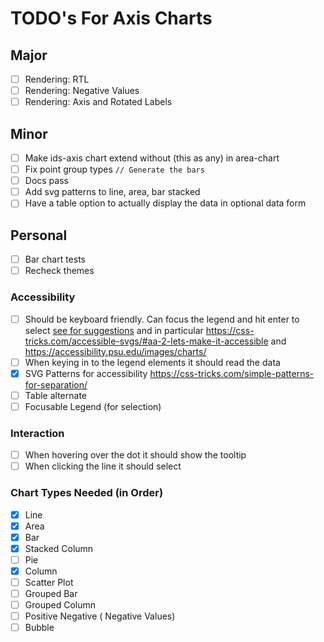 # TODO's For Axis Charts

## Major

- [ ] Rendering: RTL
- [ ] Rendering: Negative Values
- [ ] Rendering: Axis and Rotated Labels

## Minor

- [ ] Make ids-axis chart extend without (this as any) in area-chart
- [ ] Fix point group types `// Generate the bars`
- [ ] Docs pass
- [ ] Add svg patterns to line, area, bar stacked
- [ ] Have a table option to actually display the data in optional data form

## Personal

- [ ] Bar chart tests
- [ ] Recheck themes

### Accessibility

- [ ] Should be keyboard friendly. Can focus the legend and hit enter to select [see for suggestions](https://github.com/infor-design/enterprise/issues/6074) and in particular https://css-tricks.com/accessible-svgs/#aa-2-lets-make-it-accessible and https://accessibility.psu.edu/images/charts/
- [ ] When keying in to the legend elements it should read the data
- [x] SVG Patterns for accessibility https://css-tricks.com/simple-patterns-for-separation/
- [ ] Table alternate
- [ ] Focusable Legend (for selection)

### Interaction

- [ ] When hovering over the dot it should show the tooltip
- [ ] When clicking the line it should select

### Chart Types Needed (in Order)

- [x] Line
- [x] Area
- [x] Bar
- [x] Stacked Column
- [ ] Pie
- [x] Column
- [ ] Scatter Plot
- [ ] Grouped Bar
- [ ] Grouped Column
- [ ] Positive Negative ( Negative Values)
- [ ] Bubble
